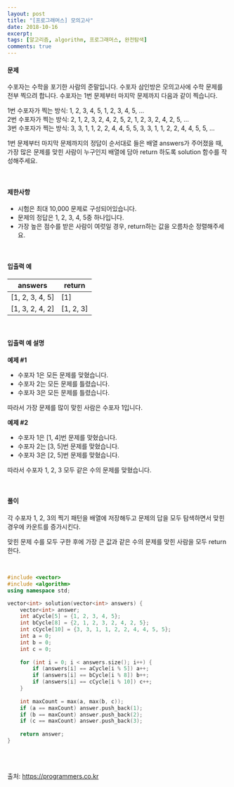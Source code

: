 ```yaml
---
layout: post
title: "[프로그래머스] 모의고사"
date: 2018-10-16
excerpt:
tags: [알고리즘, algorithm, 프로그래머스, 완전탐색]
comments: true
---
```


#### 문제

수포자는 수학을 포기한 사람의 준말입니다. 수포자 삼인방은 모의고사에 수학 문제를 전부 찍으려 합니다. 수포자는 1번 문제부터 마지막 문제까지 다음과 같이 찍습니다.

1번 수포자가 찍는 방식: 1, 2, 3, 4, 5, 1, 2, 3, 4, 5, ...  
2번 수포자가 찍는 방식: 2, 1, 2, 3, 2, 4, 2, 5, 2, 1, 2, 3, 2, 4, 2, 5, ...  
3번 수포자가 찍는 방식: 3, 3, 1, 1, 2, 2, 4, 4, 5, 5, 3, 3, 1, 1, 2, 2, 4, 4, 5, 5, ...  

1번 문제부터 마지막 문제까지의 정답이 순서대로 들은 배열 answers가 주어졌을 때, 가장 많은 문제를 맞힌 사람이 누구인지 배열에 담아 return 하도록 solution 함수를 작성해주세요.

<br/>

#### 제한사항

* 시험은 최대 10,000 문제로 구성되어있습니다.
* 문제의 정답은 1, 2, 3, 4, 5중 하나입니다.
* 가장 높은 점수를 받은 사람이 여럿일 경우, return하는 값을 오름차순 정렬해주세요.

<br/>

#### 입출력 예

answers | return
--------|-------
[1, 2, 3, 4, 5] | [1]
[1, 3, 2, 4, 2] | [1, 2, 3]

<br/>

#### 입출력 예 설명

**예제 #1**  

* 수포자 1은 모든 문제를 맞혔습니다.
* 수포자 2는 모든 문제를 틀렸습니다.
* 수포자 3은 모든 문제를 틀렸습니다.

따라서 가장 문제를 많이 맞힌 사람은 수포자 1입니다.

**예제 #2**  

* 수포자 1은 [1, 4]번 문제를 맞혔습니다.
* 수포자 2는 [3, 5]번 문제를 맞혔습니다.
* 수포자 3은 [2, 5]번 문제를 맞혔습니다.

따라서 수포자 1, 2, 3 모두 같은 수의 문제를 맞혔습니다.

<br/>

#### 풀이

각 수포자 1, 2, 3의 찍기 패턴을 배열에 저장해두고 문제의 답을 모두 탐색하면서 맞힌 경우에 카운트를 증가시킨다.

맞힌 문제 수를 모두 구한 후에 가장 큰 값과 같은 수의 문제를 맞힌 사람을 모두 return한다.

<br/>

``` cpp
#include <vector>
#include <algorithm>
using namespace std;

vector<int> solution(vector<int> answers) {
    vector<int> answer;
    int aCycle[5] = {1, 2, 3, 4, 5};
    int bCycle[8] = {2, 1, 2, 3, 2, 4, 2, 5};
    int cCycle[10] = {3, 3, 1, 1, 2, 2, 4, 4, 5, 5};
    int a = 0;
    int b = 0;
    int c = 0;
    
    for (int i = 0; i < answers.size(); i++) {
        if (answers[i] == aCycle[i % 5]) a++;
        if (answers[i] == bCycle[i % 8]) b++;
        if (answers[i] == cCycle[i % 10]) c++;
    }
    
    int maxCount = max(a, max(b, c));
    if (a == maxCount) answer.push_back(1);
    if (b == maxCount) answer.push_back(2);
    if (c == maxCount) answer.push_back(3);
    
    return answer;
}
```

<br/>
<br/>

출처: https://programmers.co.kr
